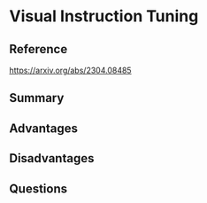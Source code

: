 # Visual Instruction Tuning
## Reference

https://arxiv.org/abs/2304.08485

## Summary

## Advantages

## Disadvantages

## Questions
